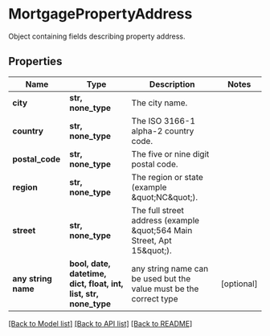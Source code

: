 # MortgagePropertyAddress

Object containing fields describing property address.

## Properties
Name | Type | Description | Notes
------------ | ------------- | ------------- | -------------
**city** | **str, none_type** | The city name. | 
**country** | **str, none_type** | The ISO 3166-1 alpha-2 country code. | 
**postal_code** | **str, none_type** | The five or nine digit postal code. | 
**region** | **str, none_type** | The region or state (example \&quot;NC\&quot;). | 
**street** | **str, none_type** | The full street address (example \&quot;564 Main Street, Apt 15\&quot;). | 
**any string name** | **bool, date, datetime, dict, float, int, list, str, none_type** | any string name can be used but the value must be the correct type | [optional]

[[Back to Model list]](../README.md#documentation-for-models) [[Back to API list]](../README.md#documentation-for-api-endpoints) [[Back to README]](../README.md)


